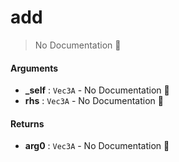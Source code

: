 # add

> No Documentation 🚧

#### Arguments

- **\_self** : `Vec3A` \- No Documentation 🚧
- **rhs** : `Vec3A` \- No Documentation 🚧

#### Returns

- **arg0** : `Vec3A` \- No Documentation 🚧